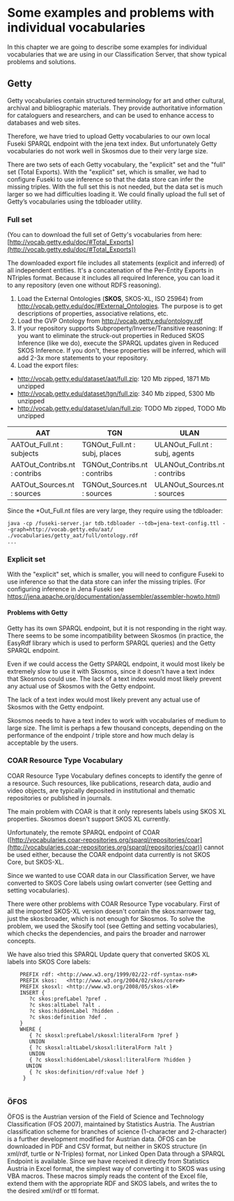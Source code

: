# Some examples and problems with individual vocabularies

In this chapter we are going to describe some examples for individual vocabularies that we are using in our Classification Server, that show typical problems and solutions.

## Getty

Getty vocabularies  contain structured terminology for art and other cultural, archival and bibliographic materials. They provide authoritative information for cataloguers and researchers, and can be used to enhance access to databases and web sites.

Therefore, we have tried to upload Getty vocabularies to our own local Fuseki SPARQL endpoint with the jena text index. But unfortunately Getty vocabularies do not work well in Skosmos due to their very large size.

There are two sets of each Getty vocabulary, the "explicit" set and the "full" set (Total Exports). With the "explicit" set, which is smaller, we had to  configure Fuseki to use inference so that the data store can infer the missing triples. With the full set this is not needed, but the data set is much larger so we had difficulties loading it. We could finally upload the full set of Getty’s vocabularies using the tdbloader utility.

### Full set 

(You can to download the full set of Getty's vocabularies from here: [http://vocab.getty.edu/doc/#Total_Exports](http://vocab.getty.edu/doc/#Total_Exports))

The downloaded export file includes all statements (explicit and inferred) of all independent entities.  It's a concatenation of the Per-Entity Exports in NTriples format. Because it includes all required Inference, you can load it to any repository (even one without RDFS reasoning).

1. Load the External Ontologies (**SKOS**, SKOS-XL, ISO 25964) from http://vocab.getty.edu/doc/#External_Ontologies. The purpose is to get descriptions of properties, associative relations, etc.
2. Load the GVP Ontology from http://vocab.getty.edu/ontology.rdf
3. If your repository supports Subproperty/Inverse/Transitive reasoning:
If you want to eliminate the struck-out properties in Reduced SKOS Inference (like we do), execute the SPARQL updates given in Reduced SKOS Inference.
If you don't, these properties will be inferred, which will add 2-3x more statements to your repository.
4. Load the export files:
  * http://vocab.getty.edu/dataset/aat/full.zip: 120 Mb zipped, 1871 Mb unzipped
  * http://vocab.getty.edu/dataset/tgn/full.zip: 340 Mb zipped, 5300 Mb unzipped
  * http://vocab.getty.edu/dataset/ulan/full.zip: TODO Mb zipped, TODO Mb unzipped

| **AAT** | **TGN** | **ULAN** |
| -- | -- | -- |
| AATOut_Full.nt     : subjects | TGNOut_Full.nt     : subj, places | ULANOut_Full.nt     : subj, agents |
| AATOut_Contribs.nt : contribs | TGNOut_Contribs.nt : contribs     | ULANOut_Contribs.nt : contribs     |
| AATOut_Sources.nt  : sources  | TGNOut_Sources.nt  : sources      | ULANOut_Sources.nt  : sources      |

Since the *Out_Full.nt files are very large, they require using the tdbloader:

```
java -cp /fuseki-server.jar tdb.tdbloader --tdb=jena-text-config.ttl --graph=http://vocab.getty.edu/aat/  ./vocabularies/getty_aat/full/ontology.rdf
...
```
### Explicit set

With the "explicit" set, which is smaller, you will need  to configure Fuseki to use inference so that the data store can infer the missing triples. 
(For configuring inference in Jena Fuseki see https://jena.apache.org/documentation/assembler/assembler-howto.html)  

#### Problems with Getty

Getty has its own SPARQL endpoint, but it is not responding in the right way. There seems to be some incompatibility between Skosmos (in practice, the EasyRdf library which is used to perform SPARQL queries) and the Getty SPARQL endpoint.

Even if we could access the Getty SPARQL endpoint, it would most likely be extremely slow to use it with Skosmos, since it doesn't have a text index that Skosmos could use. The lack of a text index would most likely prevent any actual use of Skosmos with the Getty endpoint.

The lack of a text index would most likely prevent any actual use of Skosmos with the Getty endpoint. 

Skosmos needs to have a text index to work with vocabularies of medium to large size. The limit is perhaps a few thousand concepts, depending on the performance of the endpoint / triple store and how much delay is acceptable by the users. 

### COAR Resource Type Vocabulary


COAR Resource Type Vocabulary  defines concepts to identify the genre of a resource. Such resources, like publications, research data, audio and video objects, are typically deposited in institutional and thematic repositories or published in journals.

The main problem with COAR is that it only represents labels using SKOS XL properties. Skosmos doesn't support SKOS XL currently. 

Unfortunately, the remote SPARQL endpoint of COAR ([http://vocabularies.coar-repositories.org/sparql/repositories/coar](http://vocabularies.coar-repositories.org/sparql/repositories/coar)) cannot be used either, because the COAR endpoint data currently is not SKOS Core, but SKOS-XL. 

Since we wanted to use COAR data in our Classification Server, we have converted to SKOS Core labels using owlart converter (see Getting and setting vocabularies). 

There were other problems with COAR Resource Type vocabulary. First of all the imported SKOS-XL version doesn't contain the skos:narrower tag, just the skos:broader, which is not enough for Skosmos. To solve the problem, we used the Skosify tool (see Getting and setting vocabularies), which checks the dependencies, and pairs the broader and narrower concepts. 

We have also tried this SPARQL Update query that converted SKOS XL labels into SKOS Core labels:

```
    PREFIX rdf: <http://www.w3.org/1999/02/22-rdf-syntax-ns#> 
    PREFIX skos:   <http://www.w3.org/2004/02/skos/core#> 
    PREFIX skosxl: <http://www.w3.org/2008/05/skos-xl#> 
    INSERT { 
       ?c skos:prefLabel ?pref . 
       ?c skos:altLabel ?alt . 
       ?c skos:hiddenLabel ?hidden . 
       ?c skos:definition ?def . 
    } 
    WHERE { 
       { ?c skosxl:prefLabel/skosxl:literalForm ?pref } 
       UNION 
       { ?c skosxl:altLabel/skosxl:literalForm ?alt } 
       UNION 
       { ?c skosxl:hiddenLabel/skosxl:literalForm ?hidden } 
      UNION 
       { ?c skos:definition/rdf:value ?def }  
     } 
     
```

### ÖFOS

ÖFOS is the Austrian version of the Field of Science and Technology Classification (FOS 2007), maintained by Statistics Austria. The Austrian classification scheme for branches of science (1-character and 2-character) is a further development modified for Austrian data.
ÖFOS can be downloaded in PDF and CSV format, but neither in SKOS structure (in xml/rdf, turtle or N-Triples) format, nor Linked Open Data through a SPARQL Endpoint is available.
Since we have received it directly from Statistics Austria in Excel format, the simplest way of converting it to SKOS was using VBA macros. These macros simply reads the content of the Excel file, extend them with the appropriate RDF and SKOS labels, and writes the to the desired xml/rdf or ttl format.
